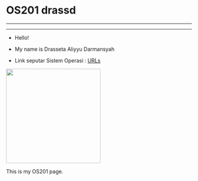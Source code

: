# OS201 drassd
---
---

* Hello! 
* My name is Drasseta Aliyyu Darmansyah

* Link seputar Sistem Operasi : [URLs](URLs/)

<img src="https://upload.wikimedia.org/wikipedia/id/a/a5/Signature_FASILKOMUI.png" width="256">

This is my OS201 page.
